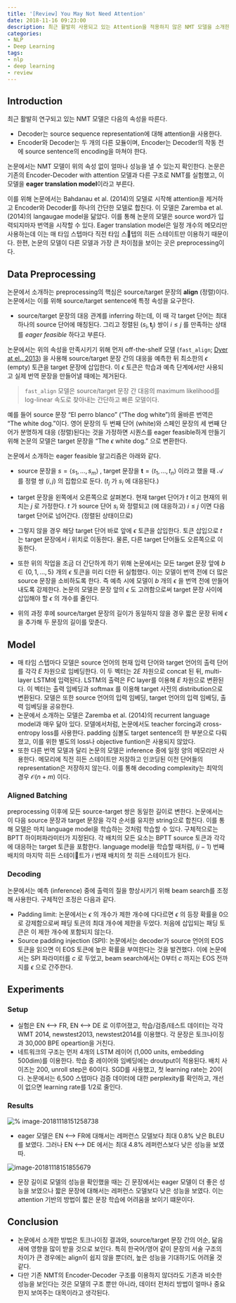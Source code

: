 ```yaml
---
title: '[Review] You May Not Need Attention'
date: 2018-11-16 09:23:00
description: 최근 활발히 사용되고 있는 Attention을 적용하지 않은 NMT 모델을 소개한 논문을 리뷰합니다.
categories:
- NLP
- Deep Learning
tags:
- nlp
- deep learning
- review
---
```




## Introduction

최근 활발히 연구되고 있는 NMT 모델은 다음의 속성을 따른다.

- Decoder는 source sequence representation에 대해 attention을 사용한다.
- Encoder와 Decoder는 두 개의 다른 모듈이며, Encoder는 Decoder의 작동 전에 source sentence의 encoding을 마쳐야 한다.

논문에서는 NMT 모델이 위의 속성 없이 얼마나 성능을 낼 수 있는지 확인한다. 논문은 기존의 Encoder-Decoder with attention 모델과 다른 구조로 NMT를 실험했고, 이 모델을 **eager translation model**이라고 부른다.

이를 위해 논문에서는 Bahdanau et al. (2014)의 모델로 시작해 attention을 제거하고 Encoder와 Decoder를 하나의 간단한 모델로 합친다. 이 모델은 Zaremba et al. (2014)의 langaugae model을 닮았다. 이를 통해 논문의 모델은 source word가 입력되지마자 번역을 시작할 수 있다. Eager translation model은 일정 개수의 메모리만 사용하는데 이는 매 타임 스텝마다 직전 타임 스텝의 히든 스테이트만 이용하기 때문이다. 한편, 논문의 모델이 다른 모델과 가장 큰 차이점을 보이는 곳은 preprocessing이다.



## Data Preprocessing

논문에서 소개하는 preprocessing의 핵심은 source/target 문장의 **align** (정렬)이다. 논문에서는 이를 위해 source/target sentence에 특정 속성을 요구한다.

- source/target 문장의 대응 관계를 inferring 하는데, 이 때 각 target 단어는 최대 하나의 source 단어에 매칭된다. 그리고 정렬된 $(s_i, \boldsymbol{t}_j)$ 쌍이 $i \le j$ 를 만족하는 상태를 *eager feasible* 하다고 부른다.

논문에서는 위의 속성을 만족시키기 위해 먼저 off-the-shelf 모델 (`fast_align`; [Dyer at el., 2013](http://www.aclweb.org/anthology/N13-1073)) 을 사용해 source/target 문장 간의 대응을 예측한 뒤 최소한의 $\epsilon$ (empty) 토큰을 target 문장에 삽입한다. 이 $\epsilon$ 토큰은 학습과 예측 단계에서만 사용되고 실제 번역 문장을 만들어낼 때에는 제거된다.

> `fast_align` 모델은 source/target 문장 간 대응의 maximum likelihood를 log-linear 속도로 찾아내는 간단하고 빠른 모델이다.

예를 들어 source 문장 “El perro blanco” (“The dog white”)의 올바른 번역은 “The white dog.”이다. 영어 문장의 두 번째 단어 (white)와 스페인 문장의 세 번째 단어가 분명하게 대응 (정렬)된다는 것을 가정하면 시퀀스를 eager feasible하게 만들기 위해 논문의 모델은 target 문장을 “The $\epsilon$ white dog.” 으로 변환한다.

논문에서 소개하는 eager feasible 알고리즘은 아래와 같다.

- source 문장을 $s = \langle s_1, \ldots, s_m \rangle$ , target 문장을 $\boldsymbol{t} = \langle t_1, \ldots, t_n \rangle$ 이라고 했을 때 $\mathcal{A}$ 를 정렬 쌍 $(i, j)$ 의 집합으로 둔다. ($t_j$ 가 $s_i$ 에 대응된다.)
- target 문장을 왼쪽에서 오른쪽으로 살펴본다. 현재 target 단어가 $t$ 이고 현재의 위치는 $j$ 로 가정한다. $t$ 가 source 단어 $s_i$ 와 정렬되고 (에 대응하고) $i \le j$ 이면 다음 target 단어로 넘어간다. (정렬된 상태이므로)
- 그렇지 않을 경우 해당 target 단어 바로 앞에 $\epsilon$ 토큰을 삽입한다. 토큰 삽입으로 $t$ 는 target 문장에서 $i$ 위치로 이동한다. 물론, 다른 target 단어들도 오른쪽으로 이동한다.

- 또한 위의 작업을 조금 더 간단하게 하기 위해 논문에서는 모든 target 문장 앞에 $b \in \{ 0, 1, \ldots, 5 \}$ 개의 $\epsilon$ 토큰을 미리 더한 뒤 실험했다. 이는 모델이 번역 전에 더 많은 source 문장을 소비하도록 한다. 즉 예측 시에 모델이 $b$ 개의 $\epsilon$ 을 번역 전에 만들어내도록 강제한다. 논문의 모델은 문장 앞의 $\epsilon$ 도 고려함으로써 target 문장 사이에 삽입해야 할 $\epsilon$ 의 개수를 줄인다.
- 위의 과정 후에 source/target 문장의 길이가 동일하지 않을 경우 짧은 문장 뒤에 $\epsilon$ 을 추가해 두 문장의 길이를 맞춘다.



## Model

- 매 타임 스텝마다 모델은 source 언어의 현재 입력 단어와 target 언어의 출력 단어를 각각 $E$ 차원으로 임베딩한다.   이 두 벡터는 $2E$ 차원으로 concat 된 뒤, multi-layer LSTM에 입력된다. LSTM의 출력은 FC layer를 이용해 $E$ 차원으로 변환된다. 이 벡터는 출력 임베딩과 softmax 를 이용해 target 사전의 distribution으로 변환된다. 모델은 또한 source 언어의 입력 임베딩, target 언어의 입력 임베딩, 출력 임베딩을 공유한다.
- 논문에서 소개하는 모델은 Zaremba et al. (2014)의 recurrent language model과 매우 닮아 있다. 모델에서처럼, 논문에서도 teacher forcing과 cross-entropy loss를 사용한다. padding 심볼도 target sentence의 한 부분으로 다뤄졌고, 이를 위한 별도의 loss나 objective funtion은 사용되지 않았다.
- 또한 다른 번역 모델과 달리 논문의 모델은 inference 중에 일정 양의 메모리만 사용한다. 메모리에 직전 히든 스테이트만 저장하고 인코딩된 이전 단어들의 representation은 저장하지 않는다. 이를 통해 decoding complexity는 최악의 경우 $\mathscr{O}(n+m)$ 이다.



### Aligned Batching

preprocessing 이후에 모든 source-target 쌍은 동일한 길이로 변한다. 논문에서는 이 다음 source 문장과 target 문장을 각각 순서를 유지한 string으로 합친다. 이를 통해 모델은 마치 language model을 학습하는 것처럼 학습할 수 있다. 구체적으로는 BPTT 하이퍼파라미터가 지정된다. 각 배치의 모든 요소는 BPTT source 토큰과 각각에 대응하는 target 토큰을 포함한다. language model을 학습할 때처럼, ($i-1$) 번째 배치의 마지막 히든 스테이트가 $i$ 번재 배치의 첫 히든 스테이트가 된다.



### Decoding

논문에서는 예측 (inference) 중에 출력의 질을 향상시키기 위해 beam search를 조정해 사용한다. 구체적인 조정은 다음과 같다.

- Padding limit: 논문에서는 $\epsilon$ 의 개수가 제한 개수에 다다르면 $\epsilon$ 의 등장 확률을 0으로 강제함으로써 패딩 토큰의 최대 개수에 제한을 두었다. 처음에 삽입되는 패딩 토큰은 이 제한 개수에 포함되지 않는다.
- Source padding injection (SPI): 논문에서는 decoder가 source 언어의 EOS 토큰을 읽으면 이 EOS 토큰에 높은 확률을 부여한다는 것을 발견했다. 이에 논문에서는 SPI 파라미터를 $c$ 로 두었고, beam search에서는 0부터 $c$ 까지는 EOS 전까지를 $\epsilon$ 으로 간주한다. 



## Experiments

### Setup

- 실험은 EN ⟷ FR, EN ⟷ DE 로 이루어졌고, 학습/검증/테스트 데이터는 각각 WMT 2014, newstest2013, newstest2014를 이용했다. 각 문장은 토크나이징과 30,000 BPE opeartion을 거친다.
- 네트워크의 구조는 먼저 4개의 LSTM 레이어 (1,000 units, embedding 500dim)를 이용한다. 학습 중 레이어와 임베딩에는 droutput이 적용된다. 배치 사이즈는 200, unroll step은 60이다. SGD를 사용했고, 첫 learning rate는 20이다. 논문에서는 6,500 스텝마다 검증 데이터에 대한 perplexity를 확인하고, 개선이 없으면 learning rate를 1/2로 줄인다.



### Results

![% image-20181118151258738](../../../md_src/image-20181118151258738.png)

- eager 모델은 EN ⟷ FR에 대해서는 레퍼런스 모델보다 최대 0.8% 낮은 BLEU를 보였다. 그러나 EN ⟷ DE 에서는 최대 4.8% 레퍼런스보다 낮은 성능을 보였따.

![image-20181118151855679](../../../md_src/image-20181118151855679.png)

- 문장 길이로 모델의 성능을 확인했을 때는 긴 문장에서는 eager 모델이 더 좋은 성능을 보였으나 짧은 문장에 대해서는 레퍼런스 모델보다 낮은 성능을 보였다. 이는 attention 기반의 방법이 짧은 문장 학습에 어려움을 보이기 떄문이다.



## Conclusion

- 논문에서 소개한 방법은 토크나이징 결과와, source/target 문장 간의 어순, 닮음새에 영향을 많이 받을 것으로 보인다. 특히 한국어/영어 같이 문장의 서술 구조의 차이가 큰 경우에는 align이 쉽지 않을 뿐더러, 높은 성능을 기대하기도 어려울 것 같다.
- 다만 기존 NMT의 Encoder-Decoder 구조를 이용하지 않더라도 기존과 비슷한 성능을 보인다는 것은 모델의 구조 뿐만 아니라, 데이터 전처리 방법이 얼마나 중요한지 보여주는 대목이라고 생각된다.